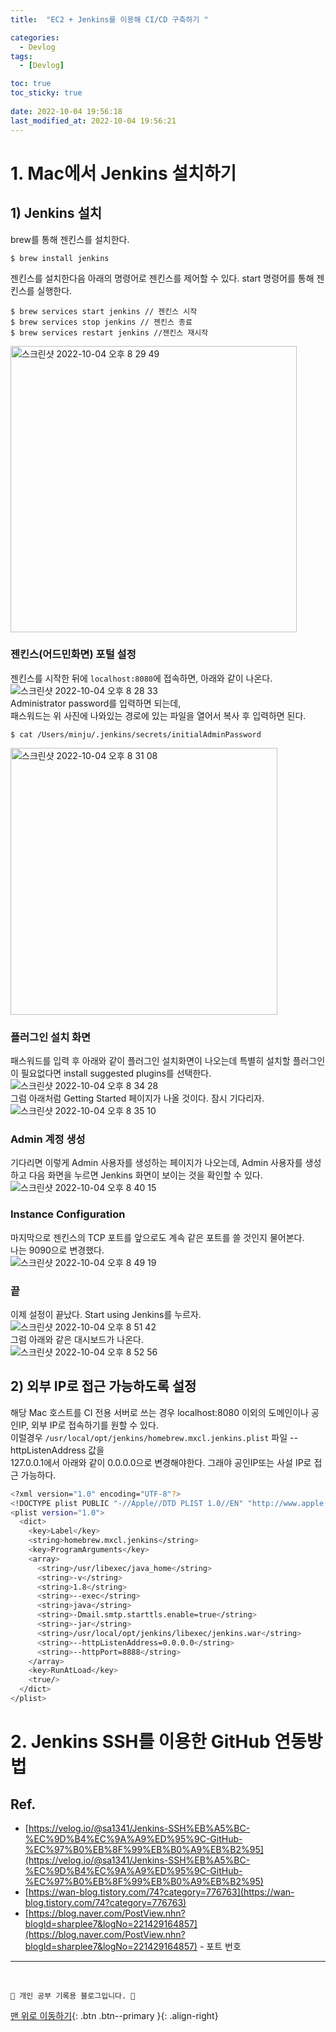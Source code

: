```yaml
---
title:  "EC2 + Jenkins를 이용해 CI/CD 구축하기 "

categories:
  - Devlog
tags:
  - [Devlog]

toc: true
toc_sticky: true
 
date: 2022-10-04 19:56:18
last_modified_at: 2022-10-04 19:56:21
---
```


# 1. Mac에서 Jenkins 설치하기
## 1) Jenkins 설치
brew를 통해 젠킨스를 설치한다.
```
$ brew install jenkins
```
젠킨스를 설치한다음 아래의 명령어로 젠킨스를 제어할 수 있다. start 명령어를 통해 젠킨스를 실행한다.
```
$ brew services start jenkins // 젠킨스 시작
$ brew services stop jenkins // 젠킨스 종료
$ brew services restart jenkins //젠킨스 재시작
```
<img width="458" alt="스크린샷 2022-10-04 오후 8 29 49" src="https://user-images.githubusercontent.com/59405576/193808908-393755d6-fb3b-46ad-84bc-ad452416d4be.png">

### 젠킨스(어드민화면) 포털 설정
젠킨스를 시작한 뒤에 `localhost:8080`에 접속하면, 아래와 같이 나온다.<br>
![스크린샷 2022-10-04 오후 8 28 33](https://user-images.githubusercontent.com/59405576/193808492-739715fb-e426-4166-87fe-09945cb56522.png)<br>
Administrator password를 입력하면 되는데,<br>
패스워드는 위 사진에 나와있는 경로에 있는 파일을 열어서 복사 후 입력하면 된다.
```
$ cat /Users/minju/.jenkins/secrets/initialAdminPassword
```
<img width="427" alt="스크린샷 2022-10-04 오후 8 31 08" src="https://user-images.githubusercontent.com/59405576/193809240-bd07e7ae-8b5e-4552-bd04-1ac686c8bfa8.png">

### 플러그인 설치 화면
패스워드를 입력 후 아래와 같이 플러그인 설치화면이 나오는데 특별히 설치할 플러그인이 필요없다면 install suggested plugins를 선택한다.<br>
![스크린샷 2022-10-04 오후 8 34 28](https://user-images.githubusercontent.com/59405576/193809678-4c6d076e-4f4a-45e7-8fe8-e2f405ee8826.png)<br>
그럼 아래처럼 Getting Started 페이지가 나올 것이다. 잠시 기다리자.<br>
![스크린샷 2022-10-04 오후 8 35 10](https://user-images.githubusercontent.com/59405576/193809804-f85b1777-f1f0-49f2-a0c3-cd6a18964d48.png)

### Admin 계정 생성
기다리면 이렇게 Admin 사용자를 생성하는 페이지가 나오는데, Admin 사용자를 생성하고 다음 화면을 누르면 Jenkins 화면이 보이는 것을 확인할 수 있다.<br>
![스크린샷 2022-10-04 오후 8 40 15](https://user-images.githubusercontent.com/59405576/193810618-7654bddd-cfca-495a-9128-a6247c1e3450.png)

### Instance Configuration
마지막으로 젠킨스의 TCP 포트를 앞으로도 계속 같은 포트를 쓸 것인지 물어본다.<br>
나는 9090으로 변경했다.<br>
![스크린샷 2022-10-04 오후 8 49 19](https://user-images.githubusercontent.com/59405576/193812147-63dff917-d33b-4a9a-9f6e-f81019259733.png)

### 끝
이제 설정이 끝났다. Start using Jenkins를 누르자.<br>
![스크린샷 2022-10-04 오후 8 51 42](https://user-images.githubusercontent.com/59405576/193812599-6d380d79-123e-4fcb-ad30-043c55eec549.png)<br>
그럼 아래와 같은 대시보드가 나온다.<br>
![스크린샷 2022-10-04 오후 8 52 56](https://user-images.githubusercontent.com/59405576/193812824-f32c2a1f-17e8-4b67-a223-3d50c82c80ed.png)

## 2) 외부 IP로 접근 가능하도록 설정
해당 Mac 호스트를 CI 전용 서버로 쓰는 경우 localhost:8080 이외의 도메인이나 공인IP, 외부 IP로 접속하기를 원할 수 있다. <br>
이럴경우 `/usr/local/opt/jenkins/homebrew.mxcl.jenkins.plist` 파일 --httpListenAddress 값을 <br>
127.0.0.1에서 아래와 같이 0.0.0.0으로 변경해야한다. 그래야 공인IP또는 사설 IP로 접근 가능하다.
```bash
<?xml version="1.0" encoding="UTF-8"?>
<!DOCTYPE plist PUBLIC "-//Apple//DTD PLIST 1.0//EN" "http://www.apple.com/DTDs/PropertyList-1.0.dtd">
<plist version="1.0">
  <dict>
    <key>Label</key>
    <string>homebrew.mxcl.jenkins</string>
    <key>ProgramArguments</key>
    <array>
      <string>/usr/libexec/java_home</string>
      <string>-v</string>
      <string>1.8</string>
      <string>--exec</string>
      <string>java</string>
      <string>-Dmail.smtp.starttls.enable=true</string>
      <string>-jar</string>
      <string>/usr/local/opt/jenkins/libexec/jenkins.war</string>
      <string>--httpListenAddress=0.0.0.0</string> 
      <string>--httpPort=8888</string>
    </array>
    <key>RunAtLoad</key>
    <true/>
  </dict>
</plist>
```

# 2. Jenkins SSH를 이용한 GitHub 연동방법



















## Ref.
- [https://velog.io/@sa1341/Jenkins-SSH%EB%A5%BC-%EC%9D%B4%EC%9A%A9%ED%95%9C-GitHub-%EC%97%B0%EB%8F%99%EB%B0%A9%EB%B2%95](https://velog.io/@sa1341/Jenkins-SSH%EB%A5%BC-%EC%9D%B4%EC%9A%A9%ED%95%9C-GitHub-%EC%97%B0%EB%8F%99%EB%B0%A9%EB%B2%95)
- [https://wan-blog.tistory.com/74?category=776763](https://wan-blog.tistory.com/74?category=776763)
- [https://blog.naver.com/PostView.nhn?blogId=sharplee7&logNo=221429164857](https://blog.naver.com/PostView.nhn?blogId=sharplee7&logNo=221429164857) - 포트 번호


***
<br>


    💛 개인 공부 기록용 블로그입니다. 👻

[맨 위로 이동하기](#){: .btn .btn--primary }{: .align-right}